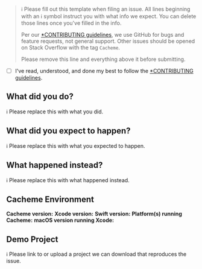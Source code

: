 > ℹ Please fill out this template when filing an issue.
> All lines beginning with an ℹ symbol instruct you with what info we expect. You can delete those lines once you've filled in the info.
>
> Per our [*CONTRIBUTING guidelines](https://github.com/AdieOlami/Cacheme/blob/master/CONTRIBUTING.md), we use GitHub for
> bugs and feature requests, not general support. Other issues should be opened on Stack Overflow with the tag `Cacheme`.
>
> Please remove this line and everything above it before submitting.

* [ ] I've read, understood, and done my best to follow the [*CONTRIBUTING guidelines](https://github.com/AdieOlami/Cacheme/blob/master/CONTRIBUTING.md).

## What did you do?

ℹ Please replace this with what you did.

## What did you expect to happen?

ℹ Please replace this with what you expected to happen.

## What happened instead?

ℹ Please replace this with what happened instead.

## Cacheme Environment

**Cacheme version:**
**Xcode version:**
**Swift version:**
**Platform(s) running Cacheme:**
**macOS version running Xcode:**

## Demo Project

ℹ Please link to or upload a project we can download that reproduces the issue.
